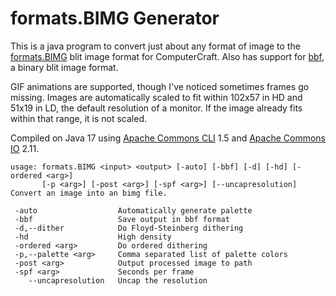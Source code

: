 # formats.BIMG Generator

This is a java program to convert just about any format of image
to the [formats.BIMG](https://github.com/SkyTheCodeMaster/bimg) blit image
format for ComputerCraft. Also has support for
[bbf](https://github.com/9551-Dev/BLBFOR), a binary blit image format.

GIF animations are supported, though I've noticed sometimes
frames go missing. Images are automatically scaled to fit within
102x57 in HD and 51x19 in LD, the default resolution of a monitor.
If the image already fits within that range, it is not scaled.

Compiled on Java 17 using
[Apache Commons CLI](https://commons.apache.org/proper/commons-cli/) 1.5
and [Apache Commons IO](https://commons.apache.org/proper/commons-io/) 2.11.

```
usage: formats.BIMG <input> <output> [-auto] [-bbf] [-d] [-hd] [-ordered <arg>]
       [-p <arg>] [-post <arg>] [-spf <arg>] [--uncapresolution]
Convert an image into an bimg file.

 -auto                  Automatically generate palette
 -bbf                   Save output in bbf format
 -d,--dither            Do Floyd-Steinberg dithering
 -hd                    High density
 -ordered <arg>         Do ordered dithering
 -p,--palette <arg>     Comma separated list of palette colors
 -post <arg>            Output processed image to path
 -spf <arg>             Seconds per frame
    --uncapresolution   Uncap the resolution
```